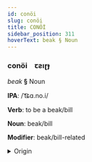 ```yaml
---
id: conöi
slug: conöi
title: CONÖİ
sidebar_position: 311
hoverText: beak § Noun
---
```


### conöi&emsp;<span kind="abugida">ꞇƨıɽɟ</span>

*beak* **§** Noun

**IPA**: /ˈt͡ɕɑ.no.i/

**Verb**: to be a beak/bill

**Noun**: beak/bill

**Modifier**: beak/bill-related

<details>
    <summary>Origin</summary>
    Thai จะงอย jà-ngɔɔi /t͡ɕa˨˩.ŋɔːj˧/<br/>
    <em>Kra-Dai Language Family</em>
</details>